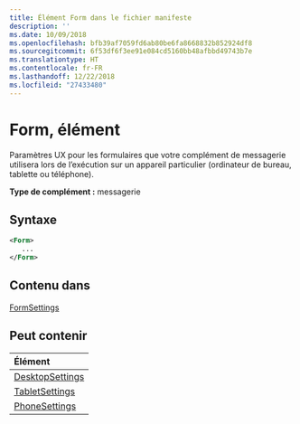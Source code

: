 ```yaml
---
title: Élément Form dans le fichier manifeste
description: ''
ms.date: 10/09/2018
ms.openlocfilehash: bfb39af7059fd6ab80be6fa8668832b852924df8
ms.sourcegitcommit: 6f53df6f3ee91e084cd5160bb48afbbd49743b7e
ms.translationtype: HT
ms.contentlocale: fr-FR
ms.lasthandoff: 12/22/2018
ms.locfileid: "27433480"
---
```

# <a name="form-element"></a>Form, élément

Paramètres UX pour les formulaires que votre complément de messagerie utilisera lors de l’exécution sur un appareil particulier (ordinateur de bureau, tablette ou téléphone).

**Type de complément :** messagerie

## <a name="syntax"></a>Syntaxe

```XML
<Form>
   ...
</Form>
```

## <a name="contained-in"></a>Contenu dans

[FormSettings](formsettings.md)


## <a name="can-contain"></a>Peut contenir

|**Élément**|
|:-----|
|[DesktopSettings](desktopsettings.md)|
|[TabletSettings](tabletsettings.md)|
|[PhoneSettings](phonesettings.md)|
